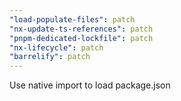 ```yaml
---
"load-populate-files": patch
"nx-update-ts-references": patch
"pnpm-dedicated-lockfile": patch
"nx-lifecycle": patch
"barrelify": patch
---
```


Use native import to load package.json
